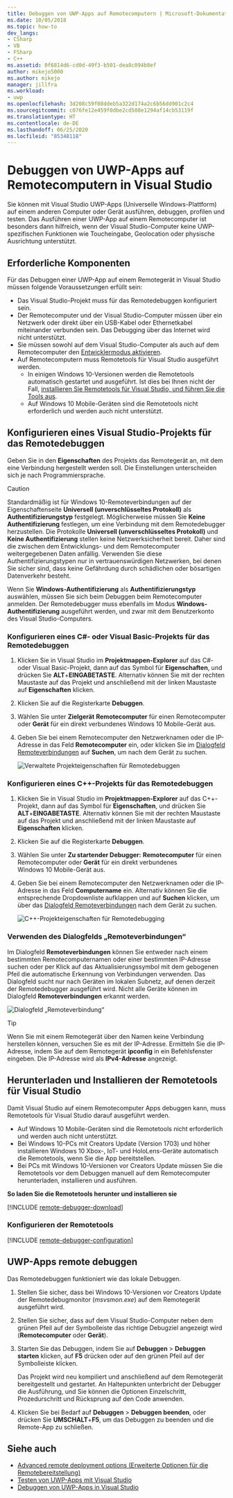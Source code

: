 ```yaml
---
title: Debuggen von UWP-Apps auf Remotecomputern | Microsoft-Dokumentation
ms.date: 10/05/2018
ms.topic: how-to
dev_langs:
- CSharp
- VB
- FSharp
- C++
ms.assetid: 0f6814d6-cd0d-49f3-b501-dea8c094b8ef
author: mikejo5000
ms.author: mikejo
manager: jillfra
ms.workload:
- uwp
ms.openlocfilehash: 3d208c59f08ddeb5a322d174a2c6b56dd901c2c4
ms.sourcegitcommit: c076fe12e459f0dbe2cd508e1294af14cb53119f
ms.translationtype: HT
ms.contentlocale: de-DE
ms.lasthandoff: 06/25/2020
ms.locfileid: "85348118"
---
```

# <a name="debug-uwp-apps-on-remote-machines-from-visual-studio"></a>Debuggen von UWP-Apps auf Remotecomputern in Visual Studio

Sie können mit Visual Studio UWP-Apps (Universelle Windows-Plattform) auf einem anderen Computer oder Gerät ausführen, debuggen, profilen und testen. Das Ausführen einer UWP-App auf einem Remotecomputer ist besonders dann hilfreich, wenn der Visual Studio-Computer keine UWP-spezifischen Funktionen wie Toucheingabe, Geolocation oder physische Ausrichtung unterstützt.

## <a name="prerequisites"></a><a name="BKMK_Prerequisites"></a> Erforderliche Komponenten

Für das Debuggen einer UWP-App auf einem Remotegerät in Visual Studio müssen folgende Voraussetzungen erfüllt sein:

- Das Visual Studio-Projekt muss für das Remotedebuggen konfiguriert sein.
- Der Remotecomputer und der Visual Studio-Computer müssen über ein Netzwerk oder direkt über ein USB-Kabel oder Ethernetkabel miteinander verbunden sein. Das Debugging über das Internet wird nicht unterstützt.
- Sie müssen sowohl auf dem Visual Studio-Computer als auch auf dem Remotecomputer den [Entwicklermodus aktivieren](/windows/uwp/get-started/enable-your-device-for-development).
- Auf Remotecomputern muss Remotetools für Visual Studio ausgeführt werden.
  - In einigen Windows 10-Versionen werden die Remotetools automatisch gestartet und ausgeführt. Ist dies bei Ihnen nicht der Fall, [installieren Sie Remotetools für Visual Studio, und führen Sie die Tools aus](#BKMK_download).
  - Auf Windows 10 Mobile-Geräten sind die Remotetools nicht erforderlich und werden auch nicht unterstützt.

## <a name="configure-a-visual-studio-project-for-remote-debugging"></a><a name="BKMK_ConnectVS"></a> Konfigurieren eines Visual Studio-Projekts für das Remotedebuggen
<a name="BKMK_DirectConnect"></a> Geben Sie in den **Eigenschaften** des Projekts das Remotegerät an, mit dem eine Verbindung hergestellt werden soll. Die Einstellungen unterscheiden sich je nach Programmiersprache.

> [!CAUTION]
> Standardmäßig ist für Windows 10-Remoteverbindungen auf der Eigenschaftenseite **Universell (unverschlüsseltes Protokoll)** als **Authentifizierungstyp** festgelegt. Möglicherweise müssen Sie **Keine Authentifizierung** festlegen, um eine Verbindung mit dem Remotedebugger herzustellen. Die Protokolle **Universell (unverschlüsseltes Protokoll)** und **Keine Authentifizierung** stellen keine Netzwerksicherheit bereit. Daher sind die zwischen dem Entwicklungs- und dem Remotecomputer weitergegebenen Daten anfällig. Verwenden Sie diese Authentifizierungstypen nur in vertrauenswürdigen Netzwerken, bei denen Sie sicher sind, dass keine Gefährdung durch schädlichen oder bösartigen Datenverkehr besteht.
>
>Wenn Sie **Windows-Authentifizierung** als **Authentifizierungstyp** auswählen, müssen Sie sich beim Debuggen beim Remotecomputer anmelden. Der Remotedebugger muss ebenfalls im Modus **Windows-Authentifizierung** ausgeführt werden, und zwar mit dem Benutzerkonto des Visual Studio-Computers.

### <a name="configure-a-c-or-visual-basic-project-for-remote-debugging"></a><a name="BKMK_Choosing_the_remote_device_for_C__and_Visual_Basic_projects"></a> Konfigurieren eines C#- oder Visual Basic-Projekts für das Remotedebuggen

1. Klicken Sie in Visual Studio im **Projektmappen-Explorer** auf das C#- oder Visual Basic-Projekt, dann auf das Symbol für **Eigenschaften**, und drücken Sie **ALT**+**EINGABETASTE**. Alternativ können Sie mit der rechten Maustaste auf das Projekt und anschließend mit der linken Maustaste auf **Eigenschaften** klicken.

1. Klicken Sie auf die Registerkarte **Debuggen**.

1. Wählen Sie unter **Zielgerät** **Remotecomputer** für einen Remotecomputer oder **Gerät** für ein direkt verbundenes Windows 10 Mobile-Gerät aus.

1. Geben Sie bei einem Remotecomputer den Netzwerknamen oder die IP-Adresse in das Feld **Remotecomputer** ein, oder klicken Sie im [Dialogfeld Remoteverbindungen](#remote-connections) auf **Suchen**, um nach dem Gerät zu suchen.

    ![Verwaltete Projekteigenschaften für Remotedebuggen](../debugger/media/vsrun_managed_projprop_remote.png "Verwaltete Debugprojekteigenschaften")

### <a name="configure-a-c-project-for-remote-debugging"></a><a name="BKMK_Choosing_the_remote_device_for_JavaScript_and_C___projects"></a> Konfigurieren eines C++-Projekts für das Remotedebuggen

1. Klicken Sie in Visual Studio im **Projektmappen-Explorer** auf das C++-Projekt, dann auf das Symbol für **Eigenschaften**, und drücken Sie **ALT**+**EINGABETASTE**. Alternativ können Sie mit der rechten Maustaste auf das Projekt und anschließend mit der linken Maustaste auf **Eigenschaften** klicken.

1. Klicken Sie auf die Registerkarte **Debuggen**.

3. Wählen Sie unter **Zu startender Debugger:** **Remotecomputer** für einen Remotecomputer oder **Gerät** für ein direkt verbundenes Windows 10 Mobile-Gerät aus.

1. Geben Sie bei einem Remotecomputer den Netzwerknamen oder die IP-Adresse in das Feld **Computername** ein. Alternativ können Sie die entsprechende Dropdownliste aufklappen und auf **Suchen** klicken, um über das [Dialogfeld Remoteverbindungen](#remote-connections) nach dem Gerät zu suchen.

    ![C++-Projekteigenschaften für Remotedebugging](../debugger/media/vsrun_cpp_projprop_remote.png "Projekteigenschaften für C++-Debugging")

### <a name="use-the-remote-connections-dialog-box"></a><a name="remote-connections"></a> Verwenden des Dialogfelds „Remoteverbindungen“

Im Dialogfeld **Remoteverbindungen** können Sie entweder nach einem bestimmten Remotecomputernamen oder einer bestimmten IP-Adresse suchen oder per Klick auf das Aktualisierungssymbol mit dem gebogenen Pfeil die automatische Erkennung von Verbindungen verwenden. Das Dialogfeld sucht nur nach Geräten im lokalen Subnetz, auf denen derzeit der Remotedebugger ausgeführt wird. Nicht alle Geräte können im Dialogfeld **Remoteverbindungen** erkannt werden.

 ![Dialogfeld „Remoteverbindung“](../debugger/media/vsrun_selectremotedebuggerdlg.png "Dialogfeld „Remoteverbindungen“")

>[!TIP]
>Wenn Sie mit einem Remotegerät über den Namen keine Verbindung herstellen können, versuchen Sie es mit der IP-Adresse. Ermitteln Sie die IP-Adresse, indem Sie auf dem Remotegerät **ipconfig** in ein Befehlsfenster eingeben. Die IP-Adresse wird als **IPv4-Adresse** angezeigt.

## <a name="download-and-install-the-remote-tools-for-visual-studio"></a><a name="BKMK_download"></a> Herunterladen und Installieren der Remotetools für Visual Studio

Damit Visual Studio auf einem Remotecomputer Apps debuggen kann, muss Remotetools für Visual Studio darauf ausgeführt werden.

- Auf Windows 10 Mobile-Geräten sind die Remotetools nicht erforderlich und werden auch nicht unterstützt.
- Bei Windows 10-PCs mit Creators Update (Version 1703) und höher installieren Windows 10 Xbox-, IoT- und HoloLens-Geräte automatisch die Remotetools, wenn Sie die App bereitstellen.
- Bei PCs mit Windows 10-Versionen vor Creators Update müssen Sie die Remotetools vor dem Debuggen manuell auf dem Remotecomputer herunterladen, installieren und ausführen.

**So laden Sie die Remotetools herunter und installieren sie**

[!INCLUDE [remote-debugger-download](../debugger/includes/remote-debugger-download.md)]

### <a name="configure-the-remote-tools"></a><a name="BKMK_setup"></a> Konfigurieren der Remotetools

[!INCLUDE [remote-debugger-configuration](../debugger/includes/remote-debugger-configuration.md)]

## <a name="debug-uwp-apps-remotely"></a><a name="BKMK_RunRemoteDebug"></a> UWP-Apps remote debuggen

Das Remotedebuggen funktioniert wie das lokale Debuggen.

1. Stellen Sie sicher, dass bei Windows 10-Versionen vor Creators Update der Remotedebugmonitor (*msvsmon.exe*) auf dem Remotegerät ausgeführt wird.

1. Stellen Sie sicher, dass auf dem Visual Studio-Computer neben dem grünen Pfeil auf der Symbolleiste das richtige Debugziel angezeigt wird (**Remotecomputer** oder **Gerät**).

1. Starten Sie das Debuggen, indem Sie auf **Debuggen** > **Debuggen starten** klicken, auf **F5** drücken oder auf den grünen Pfeil auf der Symbolleiste klicken.

   Das Projekt wird neu kompiliert und anschließend auf dem Remotegerät bereitgestellt und gestartet. An Haltepunkten unterbricht der Debugger die Ausführung, und Sie können die Optionen Einzelschritt, Prozedurschritt und Rücksprung auf den Code anwenden.

1. Klicken Sie bei Bedarf auf **Debuggen** > **Debuggen beenden**, oder drücken Sie **UMSCHALT**+**F5**, um das Debuggen zu beenden und die Remote-App zu schließen.

## <a name="see-also"></a>Siehe auch
- [Advanced remote deployment options (Erweiterte Optionen für die Remotebereitstellung)](/windows/uwp/debug-test-perf/deploying-and-debugging-uwp-apps#advanced-remote-deployment-options)
- [Testen von UWP-Apps mit Visual Studio](/visualstudio/test/create-and-run-unit-tests-for-a-store-app-in-visual-studio/)
- [Debuggen von UWP-Apps in Visual Studio](debugging-windows-store-and-windows-universal-apps.md)
